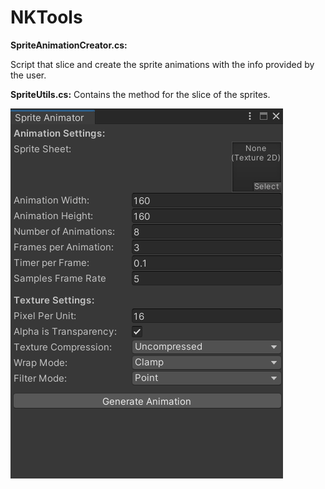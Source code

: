 # NKTools

**SpriteAnimationCreator.cs:** 
  <p>Script that slice and create the sprite animations with the info provided by the user.</p>
  
**SpriteUtils.cs:** 
  Contains the method for the slice of the sprites.

![Sprite Animator](/Images/SpriteAnimator.png)
